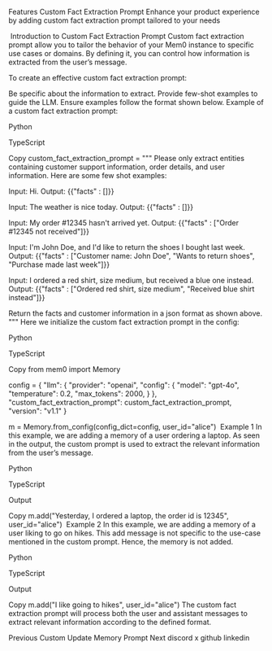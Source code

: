 Features
Custom Fact Extraction Prompt
Enhance your product experience by adding custom fact extraction prompt tailored to your needs

​
Introduction to Custom Fact Extraction Prompt
Custom fact extraction prompt allow you to tailor the behavior of your Mem0 instance to specific use cases or domains. By defining it, you can control how information is extracted from the user’s message.

To create an effective custom fact extraction prompt:

Be specific about the information to extract.
Provide few-shot examples to guide the LLM.
Ensure examples follow the format shown below.
Example of a custom fact extraction prompt:


Python

TypeScript

Copy
custom_fact_extraction_prompt = """
Please only extract entities containing customer support information, order details, and user information. 
Here are some few shot examples:

Input: Hi.
Output: {{"facts" : []}}

Input: The weather is nice today.
Output: {{"facts" : []}}

Input: My order #12345 hasn't arrived yet.
Output: {{"facts" : ["Order #12345 not received"]}}

Input: I'm John Doe, and I'd like to return the shoes I bought last week.
Output: {{"facts" : ["Customer name: John Doe", "Wants to return shoes", "Purchase made last week"]}}

Input: I ordered a red shirt, size medium, but received a blue one instead.
Output: {{"facts" : ["Ordered red shirt, size medium", "Received blue shirt instead"]}}

Return the facts and customer information in a json format as shown above.
"""
Here we initialize the custom fact extraction prompt in the config:


Python

TypeScript

Copy
from mem0 import Memory

config = {
    "llm": {
        "provider": "openai",
        "config": {
            "model": "gpt-4o",
            "temperature": 0.2,
            "max_tokens": 2000,
        }
    },
    "custom_fact_extraction_prompt": custom_fact_extraction_prompt,
    "version": "v1.1"
}

m = Memory.from_config(config_dict=config, user_id="alice")
​
Example 1
In this example, we are adding a memory of a user ordering a laptop. As seen in the output, the custom prompt is used to extract the relevant information from the user’s message.


Python

TypeScript

Output

Copy
m.add("Yesterday, I ordered a laptop, the order id is 12345", user_id="alice")
​
Example 2
In this example, we are adding a memory of a user liking to go on hikes. This add message is not specific to the use-case mentioned in the custom prompt. Hence, the memory is not added.


Python

TypeScript

Output

Copy
m.add("I like going to hikes", user_id="alice")
The custom fact extraction prompt will process both the user and assistant messages to extract relevant information according to the defined format.

Previous
Custom Update Memory Prompt
Next
discord
x
github
linkedin
